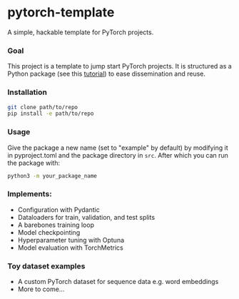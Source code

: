 # pytorch-template
A simple, hackable template for PyTorch projects.

### Goal
This project is a template to jump start PyTorch projects. It is structured as a Python package (see this [tutorial](https://packaging.python.org/en/latest/tutorials/packaging-projects/)) to ease dissemination and reuse.

### Installation
```bash
git clone path/to/repo
pip install -e path/to/repo
```

### Usage
Give the package a new name (set to "example" by default) by modifying it in pyproject.toml and the package directory in `src`. After which you can run the package with:
```bash
python3 -m your_package_name
```

### Implements:
- Configuration with Pydantic
- Dataloaders for train, validation, and test splits
- A barebones training loop
- Model checkpointing
- Hyperparameter tuning with Optuna
- Model evaluation with TorchMetrics

### Toy dataset examples
- A custom PyTorch dataset for sequence data e.g. word embeddings
- More to come...
